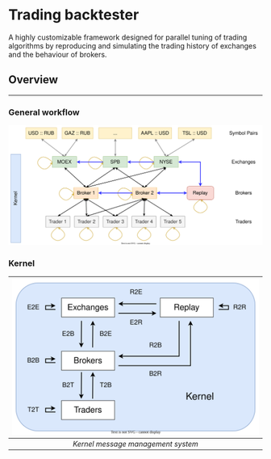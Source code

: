 # Trading backtester

A highly customizable framework designed for parallel tuning of trading algorithms by reproducing and simulating the trading history of exchanges and the behaviour of brokers.

## Overview

---

### General workflow

![./docs/drawio/main_scheme.svg](./docs/drawio/main_scheme.svg)

### Kernel

| ![./docs/drawio/kernel.svg](./docs/drawio/kernel.svg) |
|:--:|
| *Kernel message management system* |
